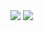 <img src="https://img.shields.io/badge/HTML5-black?style=flat&logo=HTML5&logoColor=white"/>

<img src="https://img.shields.io/badge/Scss-green?style=flat&logo=Sass&logoColor=CC6699"/>

